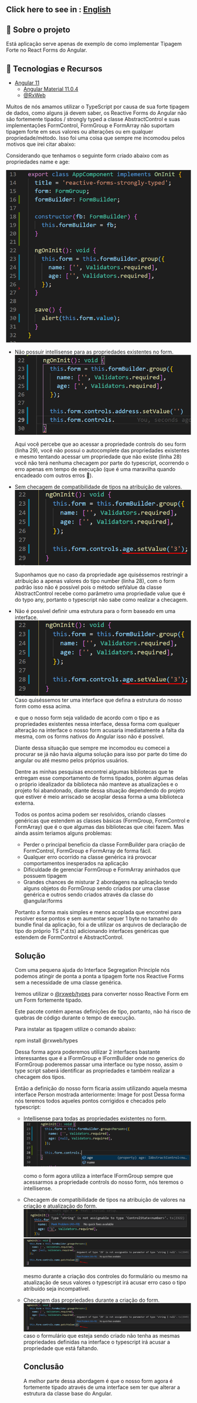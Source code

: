 ## Click here to see in : [English](./README.md)

## 📖 Sobre o projeto

Está aplicação serve apenas de exemplo de como implementar Tipagem Forte no React Forms do Angular.

## 🤖 Tecnologias e Recursos

- [Angular 11](https://angular.io/)
  - [Angular Material 11.0.4](https://material.angular.io/)
  - [@RxWeb](https://www.npmjs.com/package/@rxweb/types?activeTab=readme)

Muitos de nós amamos utilizar o TypeScript por causa de sua forte tipagem de dados, como alguns já devem saber, os Reactive Forms do Angular não são fortemente tipados / strongly typed a classe AbstractControl e suas implementações FormControl, FormGroup e FormArray não suportam tipagem forte em seus valores ou alterações ou em qualquer propriedade/método. Isso foi uma coisa que sempre me incomodou pelos motivos que irei citar abaixo:

Considerando que tenhamos o seguinte form criado abaixo com as propriedades name e age:

![base-form](./.github/base-form.png)

- Não possuir intellisense para as propriedades existentes no form.
  ![no-intellisense](./.github/no-intellisense.png)

  Aqui você percebe que ao acessar a propriedade controls do seu form (linha 29), você não possui o autocomplete das propriedades existentes e mesmo tentando acessar um propriedade que não existe (linha 28) você não terá nenhuma checagem por parte do typescript, ocorrendo o erro apenas em tempo de execução (que é uma maravilha quando encadeado com outros erros 😬).

- Sem checagem de compatibilidade de tipos na atribuição de valores.
  ![no-type-check](./.github/no-type-check.png)

  Suponhamos que no caso da propriedade age quiséssemos restringir a atribuição a apenas valores do tipo number (linha 28), com o form padrão isso não é possível pois o método setValue da classe AbstractControl recebe como parâmetro uma propriedade value que é do typo any, portanto o typescript não sabe como realizar a checagem.

- Não é possível definir uma estrutura para o form baseado em uma interface.
  ![interface](./.github/no-type-check.png)
  Caso quiséssemos ter uma interface que defina a estrutura do nosso form como essa acima.

  e que o nosso form seja validado de acordo com o tipo e as propriedades existentes nessa interface, dessa forma com qualquer alteração na interface o nosso form acusaria imediatamente a falta da mesma, com os forms nativos do Angular isso não é possível.

  Diante dessa situação que sempre me incomodou eu comecei a procurar se já não havia alguma solução para isso por parte do time do angular ou até mesmo pelos próprios usuários.

  Dentre as minhas pesquisas encontrei algumas bibliotecas que te entregam esse comportamento de forms tipados, porém algumas delas o próprio idealizador da biblioteca não manteve as atualizações e o projeto foi abandonado, diante dessa situação dependendo do projeto que estiver é meio arriscado se acoplar dessa forma a uma biblioteca externa.

  Todos os pontos acima podem ser resolvidos, criando classes genéricas que estendem as classes básicas (FormGroup, FormControl e FormArray) que é o que algumas das bibliotecas que citei fazem. Mas ainda assim teriamos alguns problemas:

  - Perder o principal beneficio da classe FormBuilder para criação de FormControl, FormGroup e FormArray de forma fácil.
  - Qualquer erro ocorrido na classe genérica irá provocar comportamentos inesperados na aplicação
  - Dificuldade de gerenciar FormGroup e FormArray aninhados que possuem tipagem
  - Grandes chances de misturar 2 abordagens na aplicação tendo alguns objetos do FormGroup sendo criados por uma classe genérica e outros sendo criados através da classe do @angular/forms

  Portanto a forma mais simples e menos acoplada que encontrei para resolver esse pontos e sem aumentar sequer 1 byte no tamanho do bundle final da aplicação, foi a de utilizar os arquivos de declaração de tipo do próprio TS (\*.d.ts) adicionando interfaces genéricas que estendem de FormControl e AbstractControl.

  ## Solução

  Com uma pequena ajuda do Interface Segregation Principle nós podemos atingir de ponta a ponta a tipagem forte nos Reactive Forms sem a necessidade de uma classe genérica.

  Iremos utilizar o [@rxweb/types](https://www.npmjs.com/package/@rxweb/types?activeTab=readme) para converter nosso Reactive Form em um Form fortemente tipado.

  Este pacote contém apenas definições de tipo, portanto, não há risco de quebras de código durante o tempo de execução.

  Para instalar as tipagem utilize o comando abaixo:

  npm install @rxweb/types

  Dessa forma agora poderemos utilizar 2 interfaces bastante interessantes que é a IFormGroup<T> e IFormBuilder onde no generics do IFormGroup poderemos passar uma interface ou type nosso, assim o type script saberá identificar as propriedades e também realizar a checagem dos tipos.

  Então a definição do nosso form ficaria assim utilizando aquela mesma interface Person mostrada anteriormente:
  Image for post
  Dessa forma nós teremos todos aqueles pontos corrigidos e checados pelo typescript:

  - Intellisense para todas as propriedades existentes no form.
    ![with-intellisense](./.github/with-intellisense.png)

    como o form agora utiliza a interface IFormGroup<Person> sempre que acessarmos a propriedade controls do nosso form, nós teremos o intellisense.

  - Checagem de compatibilidade de tipos na atribuição de valores na criação e atualização do form.
    ![with-type-check-1](./.github/with-type-check-1.png)
    ![with-type-check-2](./.github/with-type-check-2.png)

    mesmo durante a criação dos controles do formulário ou mesmo na atualização de seus valores o typescript irá acusar erro caso o tipo atribuído seja incompatível.

  - Checagem das propriedades durante a criação do form.
    ![with-type-check-2](./.github/with-type-check-2.png)
    caso o formulário que esteja sendo criado não tenha as mesmas propriedades definidas na interface o typescript irá acusar a propriedade que está faltando.

    ## Conclusão

    A melhor parte dessa abordagem é que o nosso form agora é fortemente tipado através de uma interface sem ter que alterar a estrutura da classe base do Angular.
